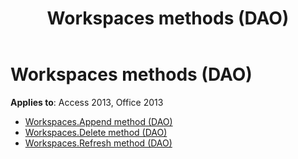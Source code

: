 ﻿---
title: Workspaces methods (DAO)
TOCTitle: Methods
ms:assetid: f664a3b9-e381-4eb7-8abf-314b71be9fb7
ms:mtpsurl: https://msdn.microsoft.com/library/Dn180120(v=office.15)
ms:contentKeyID: 52075069
ms.date: 09/18/2015
mtps_version: v=office.15
---

# Workspaces methods (DAO)

**Applies to**: Access 2013, Office 2013

- [Workspaces.Append method (DAO)](workspaces-append-method-dao.md)
- [Workspaces.Delete method (DAO)](workspaces-delete-method-dao.md)
- [Workspaces.Refresh method (DAO)](workspaces-refresh-method-dao.md)

